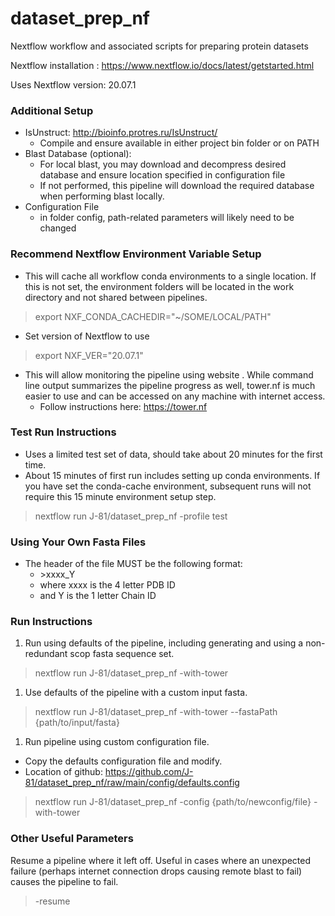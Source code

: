 # dataset_prep_nf

Nextflow workflow and associated scripts for preparing protein datasets

Nextflow installation : https://www.nextflow.io/docs/latest/getstarted.html

Uses Nextflow version: 20.07.1

### Additional Setup
- IsUnstruct: http://bioinfo.protres.ru/IsUnstruct/
  - Compile and ensure available in either project bin folder or on PATH
- Blast Database (optional):
  - For local blast, you may download and decompress desired database and ensure location specified in configuration file
  - If not performed, this pipeline will download the required database when performing blast locally.
- Configuration File
  - in folder config, path-related parameters will likely need to be changed

### Recommend Nextflow Environment Variable Setup
- This will cache all workflow conda environments to a single location.  If this is not set, the environment folders will be located in the work directory and not shared between pipelines.
> export NXF_CONDA_CACHEDIR="~/SOME/LOCAL/PATH"

- Set version of Nextflow to use
> export NXF_VER="20.07.1"

- This will allow monitoring the pipeline using website [](tower.nf). While command line output summarizes the pipeline progress as well, tower.nf is much easier to use and can be accessed on any machine with internet access.
  - Follow instructions here: https://tower.nf

### Test Run Instructions
- Uses a limited test set of data, should take about 20 minutes for the first time.
- About 15 minutes of first run includes setting up conda environments.  If you have set the conda-cache environment, subsequent runs will not require this 15 minute environment setup step.
> nextflow run J-81/dataset_prep_nf -profile test

### Using Your Own Fasta Files
- The header of the file MUST be the following format:
  - \>xxxx_Y
  - where xxxx is the 4 letter PDB ID
  - and Y is the 1 letter Chain ID

### Run Instructions
1. Run using defaults of the pipeline, including generating and using a non-redundant scop fasta sequence set.
> nextflow run J-81/dataset_prep_nf -with-tower

1. Use defaults of the pipeline with a custom input fasta.
> nextflow run J-81/dataset_prep_nf -with-tower --fastaPath {path/to/input/fasta}

1. Run pipeline using custom configuration file.
- Copy the defaults configuration file and modify.
- Location of github: https://github.com/J-81/dataset_prep_nf/raw/main/config/defaults.config
> nextflow run J-81/dataset_prep_nf -config {path/to/newconfig/file} -with-tower

### Other Useful Parameters
Resume a pipeline where it left off.  Useful in cases where an unexpected failure (perhaps internet connection drops causing remote blast to fail) causes the pipeline to fail.
> -resume
